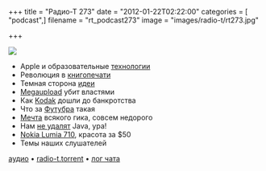 +++
title = "Радио-Т 273"
date = "2012-01-22T02:22:00"
categories = [ "podcast",]
filename = "rt_podcast273"
image = "images/radio-t/rt273.jpg"

+++

![](https://radio-t.com/images/radio-t/rt273.jpg)

- Apple и образовательные [технологии](http://www.engadget.com/2012/01/19/apples-education-announcement-what-you-need-to-know/)
- Революция в [книгопечати](http://www.apple.com/education/ibooks-textbooks/)
- Темная сторона [идеи](http://venturebeat.com/2012/01/19/apple-textbook-dark-side/)
- [Megaupload](http://gizmodo.com/5877612/feds-kill-megaupload) убит властями
- Как [Kodak](http://mashable.com/2012/01/20/kodak-digital-missteps/) дошли до банкротства
- Что за [Футубра](http://mrmurtazin.com/2012/01/18/futubra-dobro-pozhalovat-v-konclager-ot-mejl-ru/) такая
- [Мечта](http://www.redferret.net/?p=30493) всякого гика, совсем недорого
- Нам [не удалят](http://www.omgubuntu.co.uk/2012/01/canonical-reverse-java-uninstall-decision/) Java, ура!
- [Nokia Lumia 710](http://allthingsd.com/20120118/talk-is-cheap-and-reliable-on-nokias-50-phone/), красота за $50
- Темы наших слушателей

[аудио](https://cdn.radio-t.com/rt_podcast273.mp3) • [radio-t.torrent](https://cdn.radio-t.com/torrents/rt_podcast273.mp3.torrent) • [лог чата](http://chat.radio-t.com/logs/radio-t-273.html)<audio src="https://cdn.radio-t.com/rt_podcast273.mp3" preload="none"></audio>
